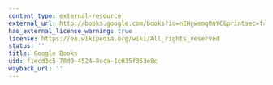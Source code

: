 ```yaml
---
content_type: external-resource
external_url: http://books.google.com/books?id=nEHgwemq0nYC&printsec=frontcover
has_external_license_warning: true
license: https://en.wikipedia.org/wiki/All_rights_reserved
status: ''
title: Google Books
uid: f1ecd3c5-78d0-4524-9aca-1c035f353e8c
wayback_url: ''
---
```

